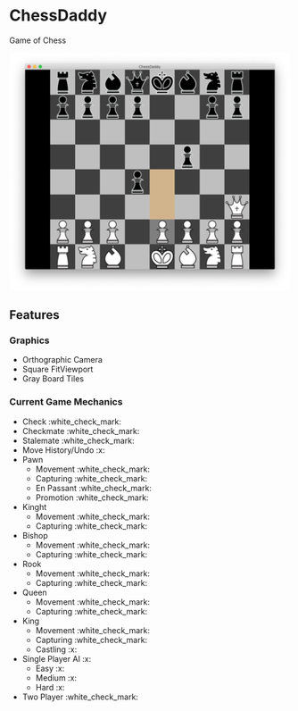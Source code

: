 # ChessDaddy
Game of Chess

![Screenshot](screenshot1.png)
<h2>Features</h2>
<h3>Graphics</h3>
<ul>
  <li>Orthographic Camera</li>
  <li>Square FitViewport</li>
  <li>Gray Board Tiles</li>
</ul>

<h3>Current Game Mechanics</h3>
<ul>
  <li>Check :white_check_mark:</li>
  <li>Checkmate :white_check_mark:</li>
  <li>Stalemate :white_check_mark:</li>
  <li>Move History/Undo :x:</li>
  <li>Pawn
    <ul>
      <li>Movement :white_check_mark:</li>
      <li>Capturing :white_check_mark:</li>
      <li>En Passant :white_check_mark:</li>
      <li>Promotion :white_check_mark:</li>
    </ul>
  </li>
  <li>Kinght
    <ul>
      <li>Movement :white_check_mark:</li>
      <li>Capturing :white_check_mark:</li>
    </ul>
  </li>
  <li>Bishop
    <ul>
      <li>Movement :white_check_mark:</li>
      <li>Capturing :white_check_mark:</li>
    </ul>
  </li>
  <li>Rook
    <ul>
      <li>Movement :white_check_mark:</li>
      <li>Capturing :white_check_mark:</li>
    </ul>
  </li>
  <li>Queen
    <ul>
      <li>Movement :white_check_mark:</li>
      <li>Capturing :white_check_mark:</li>
    </ul>
  </li>
  <li>King
    <ul>
      <li>Movement :white_check_mark:</li>
      <li>Capturing :white_check_mark:</li>
      <li>Castling :x:</li>
    </ul>
  </li>
  <li>Single Player AI :x:
    <ul>
      <li>Easy :x:</li>
      <li>Medium :x:</li>
      <li>Hard :x:</li>
    </ul>
  </li>
  <li>Two Player :white_check_mark:</li>
</ul>
